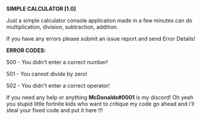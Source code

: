 **SIMPLE CALCULATOR [1.0]**

Just a simple calculator console application made in a few minutes can do
multiplication, division, subtraction, addition.

If you have any errors please submit an issue report and send Error Details!

**ERROR CODES:**

500 - You didn't enter a correct number!

501 - You cannot divide by zero!

502 - You didn't enter a correct operator!

If you need any help or anything **McDonalds#0001** is my discord!
Oh yeah you stupid little fortnite kids who want to critique my code go ahead and i'll steal your fixed code and put it here !!!
